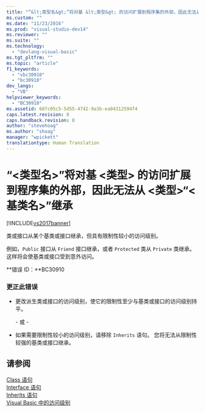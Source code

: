 ```yaml
---
title: "“&lt;类型名&gt;”将对基 &lt;类型&gt; 的访问扩展到程序集的外部，因此无法从 &lt;类型&gt;“&lt;基类名&gt;”继承 | Microsoft Docs"
ms.custom: ""
ms.date: "11/23/2016"
ms.prod: "visual-studio-dev14"
ms.reviewer: ""
ms.suite: ""
ms.technology: 
  - "devlang-visual-basic"
ms.tgt_pltfrm: ""
ms.topic: "article"
f1_keywords: 
  - "vbc30910"
  - "bc30910"
dev_langs: 
  - "VB"
helpviewer_keywords: 
  - "BC30910"
ms.assetid: 68fc05c5-5d55-4742-9a3b-ea04312594f4
caps.latest.revision: 8
caps.handback.revision: 8
author: "stevehoag"
ms.author: "shoag"
manager: "wpickett"
translationtype: Human Translation
---
```

# “&lt;类型名&gt;”将对基 &lt;类型&gt; 的访问扩展到程序集的外部，因此无法从 &lt;类型&gt;“&lt;基类名&gt;”继承
[!INCLUDE[vs2017banner](../../../csharp/includes/vs2017banner.md)]

类或接口从某个基类或接口继承，但具有限制性较小的访问级别。  
  
 例如，`Public` 接口从 `Friend` 接口继承，或者 `Protected` 类从 `Private` 类继承。  这样将会使基类或接口受到意外访问。  
  
 **错误 ID：**BC30910  
  
### 更正此错误  
  
-   更改派生类或接口的访问级别，使它的限制性至少与基类或接口的访问级别持平。  
  
     \- 或 \-  
  
-   如果需要限制性较小的访问级别，请移除 `Inherits` 语句。  您将无法从限制性较强的基类或接口继承。  
  
## 请参阅  
 [Class 语句](../../../visual-basic/language-reference/statements/class-statement.md)   
 [Interface 语句](../../../visual-basic/language-reference/statements/interface-statement.md)   
 [Inherits 语句](../../../visual-basic/language-reference/statements/inherits-statement.md)   
 [Visual Basic 中的访问级别](../../../visual-basic/programming-guide/language-features/declared-elements/access-levels.md)